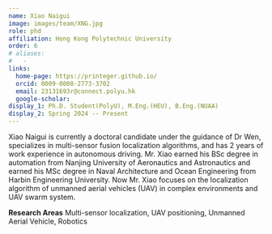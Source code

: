```yaml
---
name: Xiao Naigui
image: images/team/XNG.jpg
role: phd
affiliation: Hong Kong Polytechnic University
order: 6
# aliases:
#   - 
links:
  home-page: https://printeger.github.io/
  orcid: 0009-0008-2773-3702
  email: 23131693r@connect.polyu.hk
  google-scholar: 
display_1: Ph.D. Student(PolyU), M.Eng.(HEU), B.Eng.(NUAA)
display_2: Spring 2024 -- Present
---
```


Xiao Naigui is currently a doctoral candidate under the guidance of Dr Wen, specializes in multi-sensor fusion localization algorithms, and has 2 years of work experience in autonomous driving. Mr. Xiao earned his BSc degree in automation from Nanjing University of Aeronautics and Astronautics and earned his MSc degree in Naval Architecture and Ocean Engineering from Harbin Engineering University. Now Mr. Xiao focuses on the localization algorithm of unmanned aerial vehicles (UAV) in complex environments and UAV swarm system. 

**Research Areas**
Multi-sensor localization, UAV positioning, Unmanned Aerial Vehicle, Robotics